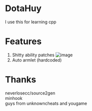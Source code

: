 # DotaHuy
I use this for learning cpp

# Features
1. Shitty ability patches
![image](https://github.com/user-attachments/assets/82da75b8-f27d-4508-9473-7df5ef257489)
2. Auto armlet (hardcoded)

# Thanks
neverlosecc/source2gen\
minhook\
guys from unknowncheats and yougame
